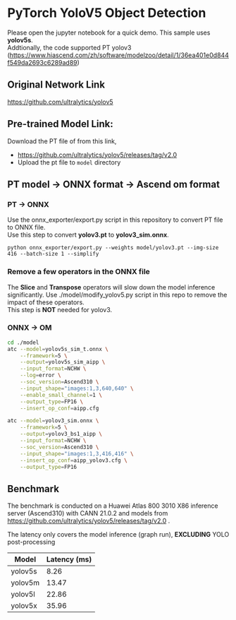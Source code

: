 # PyTorch YoloV5 Object Detection
Please open the jupyter notebook for a quick demo. This sample uses  **yolov5s**.  
Addtionally, the code supported PT yolov3 (https://www.hiascend.com/zh/software/modelzoo/detail/1/36ea401e0d844f549da2693c6289ad89)

## Original Network Link

https://github.com/ultralytics/yolov5

## Pre-trained Model Link:

Download the PT file of from this link,
- https://github.com/ultralytics/yolov5/releases/tag/v2.0
- Upload the pt file to `model` directory

## PT model -> ONNX format -> Ascend om format
### PT -> ONNX
Use the onnx_exporter/export.py script in this repository to convert PT file to ONNX file.  
Use this step to convert  **yolov3.pt**  to  **yolov3_sim.onnx**. 

```
python onnx_exporter/export.py --weights model/yolov3.pt --img-size 416 --batch-size 1 --simplify
```

### Remove a few operators in the ONNX file
The  **Slice** and  **Transpose** operators will slow down the model inference significantly. Use ./model/modify_yolov5.py script in this repo to remove the impact of these operators.  
This step is **NOT** needed for yolov3.

### ONNX -> OM
```bash
cd ./model
atc --model=yolov5s_sim_t.onnx \
    --framework=5 \
    --output=yolov5s_sim_aipp \
    --input_format=NCHW \
    --log=error \
    --soc_version=Ascend310 \
    --input_shape="images:1,3,640,640" \
    --enable_small_channel=1 \
    --output_type=FP16 \
    --insert_op_conf=aipp.cfg
```

```bash
atc --model=yolov3_sim.onnx \
    --framework=5 \
    --output=yolov3_bs1_aipp \
    --input_format=NCHW \
    --soc_version=Ascend310 \
    --input_shape="images:1,3,416,416" \
    --insert_op_conf=aipp_yolov3.cfg \
    --output_type=FP16
```

## Benchmark
The benchmark is conducted on a Huawei Atlas 800 3010 X86 inference server (Ascend310) with CANN 21.0.2 and models from https://github.com/ultralytics/yolov5/releases/tag/v2.0 .

The latency only covers the model inference (graph run),  **EXCLUDING**  YOLO post-processing

| Model   | Latency (ms) |
|---------|--------------|
| yolov5s | 8.26         |
| yolov5m | 13.47        |
| yolov5l | 22.86        |
| yolov5x | 35.96        |


